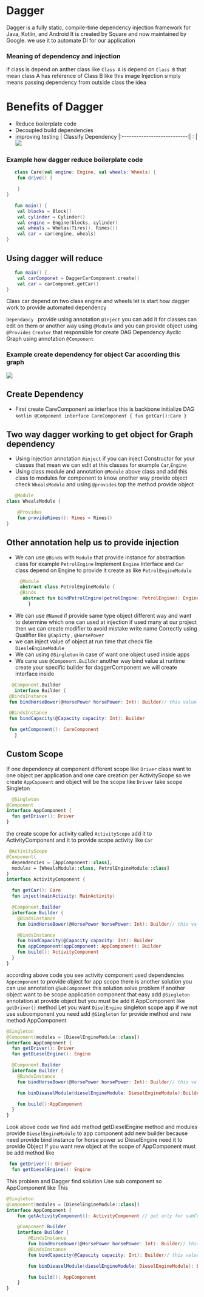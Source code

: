 # Dagger

Dagger is a fully static, compile-time dependency injection framework for Java, Kotlin, and Android
It is created by Square and now maintained by Google. we use it to automate DI for our application

### Meaning of dependency and injection

if class is depend on anther class like `Class A`  is depend on `Class B` that mean class A has
reference of Class B like this image Injection simply means passing dependency from outside class
the idea

# Benefits of Dagger

- Reduce boilerplate code
- Decoupled build dependencies
- improving testing | Classify Dependency |:---------------------------:| :
  | ![](images/ic_dependancy.png)

### Example how dagger reduce boilerplate code

```kotlin
   class Care(val engine: Engine, val wheels: Wheels) {
    fun drive() {

    }
}
```

```kotlin
   fun main() {
    val blocks = Block()
    val cylinder = Cylinder()
    val engine = Engine(blocks, cylinder)
    val wheals = Whelas(Tires(), Rimes())
    val car = car(engine, wheals)
}
```

## Using dagger will reduce

```kotlin
   fun main() {
    val carComponet = DaggerCarComponent.create()
    val car = carComponet.getCar()
}
```

Class car depend on two class engine and wheels let is start how dagger work to provide automated
dependency

`Dependancy ` provide using annotation `@Inject` you can add it for classes can edit on them or another
way using `@Module` and you can provide object using `@Provides`
` Creator ` that responsible for create DAG Dependency Ayclic Graph using annotation `@Component`

### Example create dependency for object Car according this graph

![](images/dag.png)

## Create Dependency

- First create CareComponent as interface this is backbone initialize DAG
  ```kotlin @Component interface CareComponent { fun getCar():Care }```

## Two way dagger working to get object for Graph dependency

- Using injection annotation  `@inject` if you can inject Constructor for your classes that mean we
  can edit at this classes for example `Car`,`Engine`
- Using class module and annotation `@Module` above class and add this class to modules for
  component to know another way provide object check `WhealsModule`
  and using `@provides` top the method provide object

```kotlin
   @Module
class WhealsModule {

    @Provides
    fun provideRimes(): Rimes = Rimes()
}
```

## Other annotation help us to provide injection 

- We can use `@Binds` with `Module` that provide instance for abstraction class for example `PetrolEngine` Implement `Engine` Interface
  and `Car` class depend on Engine to provide it create as like `PetrolEngineModule`
```kotlin
     @Module
     abstract class PetrolEngineModule {
     @Binds
      abstract fun bindPetrolEngine(petrolEngine: PetrolEngine): Engine
        }
  ```
- We can use `@Named` if provide same type object different way and want to determine which one can used at injection if used many at our project 
  then we can create modifier to avoid mistake write name Correctly using Qualifier like `@Capicty` , `@HorsePower`  
- we can inject value of object at run time that check file `DiesleEngineModule`
- We can using `@Singleton` in case of want one object used inside apps 
- We cane use `@Component.Builder` another way bind value at runtime create your specific builder for daggerComponent we will create interface inside
 ```kotlin
   @Component.Builder
    interface Builder {
  @BindsInstance
  fun bindHorseBower(@HorsePower horsePower: Int): Builder// this value bind any int if object need inject ant value

  @BindsInstance
  fun bindCapacity(@Capacity capacity: Int): Builder

  fun getComponent(): CareComponent
    }
```
## Custom Scope 
If one dependency at component different scope like `Driver` class want to one object per application and one care creation per ActivityScope
so we create `AppCoponent` and object will be the scope like `Driver` take scope Singleton 
```kotlin
  @Singleton
@Component
interface AppComponent {
  fun getDriver(): Driver
}
```
the create scope for activity called `ActivityScope` add it to ActivityComponent and it to provide scope activity like `Car`
```kotlin
 @ActivityScope
@Component(
  dependencies = [AppComponent::class],
  modules = [WhealsModule::class, PetrolEngineModule::class]
)
interface ActivityComponent {

  fun getCar(): Care
  fun inject(mainActivity: MainActivity)

  @Component.Builder
  interface Builder {
    @BindsInstance
    fun bindHorseBower(@HorsePower horsePower: Int): Builder// this value bind any int if object need inject ant value

    @BindsInstance
    fun bindCapacity(@Capacity capacity: Int): Builder
    fun appComponent(appComponent: AppComponent): Builder
    fun build(): ActivityComponent
  }
}
```
according above code you see activity component used dependencies `Appcomponent` to provide object for app scope 
there is another solution you can use annotation `@SubComponnet` this solution solve problem if another object want to be scope application 
component that easy add `@Singleton` annotation at provide object but you must be add it AppComponent like `getDriver()` method
Let you want `DiselEngine` singleton scope app if we not use subcomponent you need add `@Singleton` for provide method
and new method AppComponent 
```kotlin
@Singleton
@Component(modules = [DieselEngineModule::class])
interface AppComponent {
  fun getDriver(): Driver
  fun getDieselEngine(): Engine

  @Component.Builder
  interface Builder {
    @BindsInstance
    fun bindHorseBower(@HorsePower horsePower: Int): Builder// this value bind any int if object need inject ant value

    fun binDieaselModule(dieselEngineModule: DieselEngineModule):Builder

    fun build():AppComponent
  }
}
```
Look above code we find add method getDieselEngine method and modules provide `DieselEngineModule` to app component add new builder 
because need provide bind instance for horse power so DieselEngine need it to provide Object 
If you want new object at the scope of AppComponent must be add method like 
```kotlin
 fun getDriver(): Driver
  fun getDieselEngine(): Engine
```
This problem and Dagger find solution Use sub component so AppComponent like This
```kotlin
@Singleton
@Component(modules = [DieselEngineModule::class])
interface AppComponent {
    fun getActivityComponent(): ActivityComponent // get only for subComponent that depend on AppComponent 

    @Component.Builder
    interface Builder {
        @BindsInstance
        fun bindHorseBower(@HorsePower horsePower: Int): Builder// this value bind any int if object need inject ant value
        @BindsInstance
        fun bindCapacity(@Capacity capacity: Int): Builder// this value bind any int if object need inject ant value

        fun binDieaselModule(dieselEngineModule: DieselEngineModule): Builder

        fun build(): AppComponent
    }
}
```
